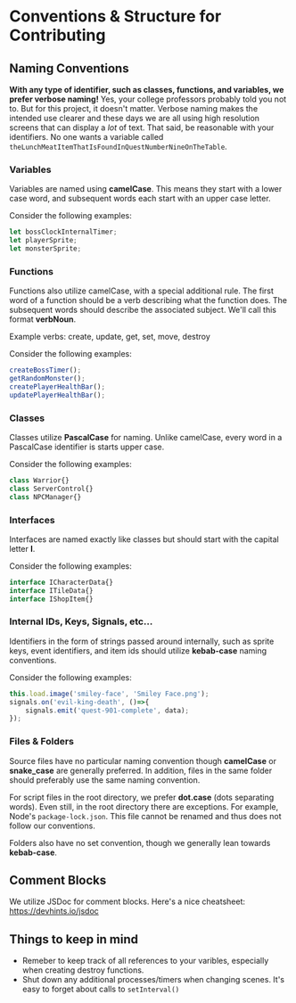 # Conventions & Structure for Contributing

## Naming Conventions
**With any type of identifier, such as classes, functions, and variables, we prefer verbose naming!**
Yes, your college professors probably told you not to. But for this project, it doesn't matter. Verbose naming makes the intended use clearer and these days we are all using high resolution screens that can display a *lot* of text. That said, be reasonable with your identifiers. No one wants a variable called `theLunchMeatItemThatIsFoundInQuestNumberNineOnTheTable`.

### Variables
Variables are named using **camelCase**. This means they start with a lower case word, and subsequent words each start with an upper case letter.

Consider the following examples:

```js
let bossClockInternalTimer;
let playerSprite;
let monsterSprite;
```

### Functions
Functions also utilize camelCase, with a special additional rule. The first word of a function should be a verb describing what the function does. The subsequent words should describe the associated subject. We'll call this format **verbNoun**.

Example verbs: create, update, get, set, move, destroy

Consider the following examples:

```js
createBossTimer();
getRandomMonster();
createPlayerHealthBar();
updatePlayerHealthBar();
```

### Classes
Classes utilize **PascalCase** for naming. Unlike camelCase, every word in a PascalCase identifier is starts upper case.

Consider the following examples:

```js
class Warrior{}
class ServerControl{}
class NPCManager{}
```

### Interfaces
Interfaces are named exactly like classes but should start with the capital letter **I**.

Consider the following examples:

```js
interface ICharacterData{}
interface ITileData{}
interface IShopItem{}
```

### Internal IDs, Keys, Signals, etc...
Identifiers in the form of strings passed around internally, such as sprite keys, event identifiers, and item ids should utilize **kebab-case** naming conventions.

Consider the following examples:

```js
this.load.image('smiley-face', 'Smiley Face.png');
signals.on('evil-king-death', ()=>{
    signals.emit('quest-901-complete', data);
});
```

### Files & Folders
Source files have no particular naming convention though **camelCase** or **snake_case** are generally preferred. In addition, files in the same folder should preferably use the same naming convention.

For script files in the root directory, we prefer **dot.case** (dots separating words). Even still, in the root directory there are exceptions. For example, Node's `package-lock.json`. This file cannot be renamed and thus does not follow our conventions.

Folders also have no set convention, though we generally lean towards **kebab-case**.

## Comment Blocks
We utilize JSDoc for comment blocks. Here's a nice cheatsheet: https://devhints.io/jsdoc

## Things to keep in mind
- Remeber to keep track of all references to your varibles, especially when creating destroy functions.
- Shut down any additional processes/timers when changing scenes. It's easy to forget about calls to `setInterval()`